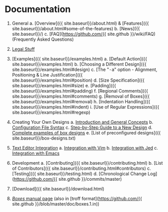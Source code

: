 # Documentation

  1. General
    a. [Overview]({{ site.baseurl}}/about.html) &amp; [Features]({{ site.baseurl}}/about.html#some-of-the-features)
    b. [News]({{ site.baseurl}}/)
    c. [FAQ](https://github.com/{{ site.github }}/wiki/FAQ) (Frequently Asked Questions)

  1. [Legal Stuff](legal.html)

  1. [Examples]({{ site.baseurl}}/examples.html)
    a. [Default Action]({{ site.baseurl}}/examples.html)
	b. [Choosing a Different Design]({{ site.baseurl}}/examples.html#design)
	c. [The &quot;<TT>-a</TT>&quot; option - Alignment, Positioning &amp; Line Justification]({{ site.baseurl}}/examples.html#position)
	d. [Size Specification]({{ site.baseurl}}/examples.html#size)
	e. [Padding]({{ site.baseurl}}/examples.html#padding)
	f. [Regional Comments]({{ site.baseurl}}/examples.html#comments)
	g. [Removal of Boxes]({{ site.baseurl}}/examples.html#removal)
	h. [Indentation Handling]({{ site.baseurl}}/examples.html#indent)
	i. [Use of Regular Expressions]({{ site.baseurl}}/examples.html#regexp)

  1. Creating Your Own Designs
    a. [Introduction and General Concepts](config-general.html)
	b. [Configuration File Syntax](config-syntax.html)
	c. [Step-by-Step Guide to a New Design](config-step.html)
	d. [Complete examples of box designs](config-complete_exp.html)
	e. [List of preconfigured designs]({{ site.baseurl}}/box-designs.txt)

  1. [Text Editor Integration](install.html)
    a. [Integration with Vim](install.html)
	b. [Integration with Jed](install.html#jed)
	c. [Integration with Emacs](install.html#emacs)

  1. Development
    a. [Contributing]({{ site.baseurl}}/contributing.html)
	b. [List of Contributors]({{ site.baseurl}}/contributing.html#contributors)
	c. [Testing]({{ site.baseurl}}/testing.html)
	d. [Chronological Change Log](https://github.com/{{ site.github }}/commits/master)

  1. [Download]({{ site.baseurl}}/download.html)

  1. [*Boxes* manual page](boxes-man-1.html) (also in [troff format](https://github.com/{{ site.github }}/blob/master/doc/boxes.1.in))
